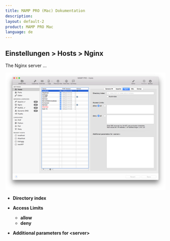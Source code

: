 ```yaml
---
title: MAMP PRO (Mac) Dokumentation
description: 
layout: default-2
product: MAMP PRO Mac
language: de
---
```


## Einstellungen > Hosts > Nginx

The Nginx server ...

![MAMP](Nginx.png)

*  **Directory index**  

*  **Access Limits**  

    *  **allow**  
    *  **deny**  
    
*  **Additional parameters for &lt;server&gt;**  

